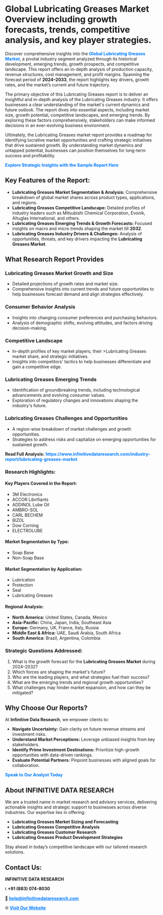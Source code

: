 <h1>Global Lubricating Greases Market Overview including growth forecasts, trends, competitive analysis, and key player strategies.</h1>
<p>
Discover comprehensive insights into the 
<a href="https://www.infinitivedataresearch.com/industry-report/lubricating-greases-market" rel="dofollow" style="color: #007BFF; text-decoration: none;"><strong>Global Lubricating Greases Market</strong></a>, a pivotal industry segment analyzed through its historical development, emerging trends, growth prospects, and competitive landscape. This report offers an in-depth analysis of production capacity, revenue structures, cost management, and profit margins. Spanning the forecast period of <strong>2024–2033</strong>, the report highlights key drivers, growth rates, and the market’s current and future trajectory.
</p>
<p>
The primary objective of this Lubricating Greases report is to deliver an insightful and in-depth analysis of the Lubricating Greases industry. It offers businesses a clear understanding of the market's current dynamics and future outlook. The report dives into essential aspects, including market size, growth potential, competitive landscapes, and emerging trends. By exploring these factors comprehensively, stakeholders can make informed decisions in an ever-evolving business environment.
</p>
<p>
Ultimately, the Lubricating Greases market report provides a roadmap for identifying lucrative market opportunities and crafting strategic initiatives that drive sustained growth. By understanding market dynamics and untapped potential, businesses can position themselves for long-term success and profitability.
</p>
<p>
<a href="https://www.infinitivedataresearch.com/request-sample/reportId=101772" style="color: #007BFF; text-decoration: none;"><strong>Explore Strategic Insights with the Sample Report Here</strong></a>
</p>

<h2>Key Features of the Report:</h2>
<ul>
<li><strong>Lubricating Greases Market Segmentation & Analysis:</strong> Comprehensive breakdown of global market shares across product types, applications, and regions.</li>
<li><strong>Lubricating Greases Competitive Landscape:</strong> Detailed profiles of industry leaders such as Mitsubishi Chemical Corporation, Evonik, Altuglas International, and others.</li>
<li><strong>Lubricating Greases Emerging Trends & Growth Forecasts:</strong> Focused insights on macro and micro trends shaping the market till <strong>2032</strong>.</li>
<li><strong>Lubricating Greases Industry Drivers & Challenges:</strong> Analysis of opportunities, threats, and key drivers impacting the <strong>Lubricating Greases Market</strong>.</li>
</ul>

<h2>What Research Report Provides</h2>
<h3>Lubricating Greases Market Growth and Size</h3>
<ul>
<li>Detailed projections of growth rates and market size.</li>
<li>Comprehensive insights into current trends and future opportunities to help businesses forecast demand and align strategies effectively.</li>
</ul>

<h3>Consumer Behavior Analysis</h3>
<ul>
<li>Insights into changing consumer preferences and purchasing behaviors.</li>
<li>Analysis of demographic shifts, evolving attitudes, and factors driving decision-making.</li>
</ul>

<h3>Competitive Landscape</h3>
<ul>
<li>In-depth profiles of key market players, their >Lubricating Greases market share, and strategic initiatives.</li>
<li>Insights into competitors' tactics to help businesses differentiate and gain a competitive edge.</li>
</ul>

<h3>Lubricating Greases Emerging Trends</h3>
<ul>
<li>Identification of groundbreaking trends, including technological advancements and evolving consumer values.</li>
<li>Exploration of regulatory changes and innovations shaping the industry's future.</li>
</ul>

<h3>Lubricating Greases Challenges and Opportunities</h3>
<ul>
<li>A region-wise breakdown of market challenges and growth opportunities.</li>
<li>Strategies to address risks and capitalize on emerging opportunities for sustained growth.</li>
</ul>
<p><strong>Read Full Analysis:</strong> <a href="https://www.infinitivedataresearch.com/industry-report/lubricating-greases-market" rel="dofollow" style="color: #007BFF; text-decoration: none;"><strong>https://www.infinitivedataresearch.com/industry-report/lubricating-greases-market</strong></a></p>
<h3>Research Highlights:</h3>
<h4>Key Players Covered in the Report:</h4>
<ul><li>3M Electronics</li><li>ACCOR Librifiants</li><li>ADDINOL Lube Oil</li><li>AMBRO-SOL</li><li>CARL BECHEM</li><li>BIZOL</li><li>Dow Corning</li><li>ELECTROLUBE</li></ul>
<h4>Market Segmentation by Type:</h4>
<ul><li>Soap Base</li><li>Non-Soap Base</li></ul>
<h4>Market Segmentation by Application:</h4>
<ul><li>Lubrication</li><li>Protection</li><li>Seal</li><li>Lubricating Greases</li></ul>

<h4>Regional Analysis:</h4>
<ul>
<li><strong>North America:</strong> United States, Canada, Mexico</li>
<li><strong>Asia-Pacific:</strong> China, Japan, India, Southeast Asia</li>
<li><strong>Europe:</strong> Germany, UK, France, Italy, Russia</li>
<li><strong>Middle East & Africa:</strong> UAE, Saudi Arabia, South Africa</li>
<li><strong>South America:</strong> Brazil, Argentina, Colombia</li>
</ul>

<h3>Strategic Questions Addressed:</h3>
<ol>
<li>What is the growth forecast for the <strong>Lubricating Greases Market</strong> during 2024–2032?</li>
<li>Which forces are shaping the market's future?</li>
<li>Who are the leading players, and what strategies fuel their success?</li>
<li>What are the emerging trends and regional growth opportunities?</li>
<li>What challenges may hinder market expansion, and how can they be mitigated?</li>
</ol>

<h2>Why Choose Our Reports?</h2>
<p>At <strong>Infinitive Data Research</strong>, we empower clients to:</p>
<ul>
<li><strong>Navigate Uncertainty:</strong> Gain clarity on future revenue streams and investment risks.</li>
<li><strong>Understand Market Perceptions:</strong> Leverage unbiased insights from key stakeholders.</li>
<li><strong>Identify Prime Investment Destinations:</strong> Prioritize high-growth opportunities with data-driven rankings.</li>
<li><strong>Evaluate Potential Partners:</strong> Pinpoint businesses with aligned goals for collaboration.</li>
</ul>
<p><a href="https://www.infinitivedataresearch.com/industry-report/lubricating-greases-market" rel="dofollow" style="color: #007BFF; text-decoration: none;"><strong>Speak to Our Analyst Today</strong></a></p>

<h2>About INFINITIVE DATA RESEARCH</h2>
<p>We are a trusted name in market research and advisory services, delivering actionable insights and strategic support to businesses across diverse industries. Our expertise lies in offering:</p>
<ul>
<li><strong>Lubricating Greases Market Sizing and Forecasting</strong></li>
<li><strong>Lubricating Greases Competitive Analysis</strong></li>
<li><strong>Lubricating Greases Customer Research</strong></li>
<li><strong>Lubricating Greases Product Development Strategies</strong></li>
</ul>
<p>Stay ahead in today’s competitive landscape with our tailored research solutions.</p>

<h2>Contact Us:</h2>
<p><strong>INFINITIVE DATA RESEARCH</strong></p>
<p>📞 <strong>+91 (883) 074-8030</strong></p>
<p>📧 <strong><a href="mailto:help@infinitivedataresearch.com" style="color: #007BFF;">help@infinitivedataresearch.com</a></strong></p>
<p>🌐 <strong><a href="https://www.infinitivedataresearch.com" rel="dofollow" style="color: #007BFF;">Visit Our Website</a></strong></p>